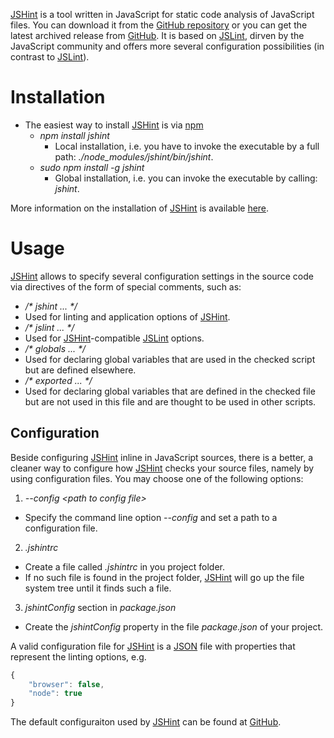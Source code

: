 [JSHint](http://jshint.com/) is a tool written in JavaScript for static code analysis of JavaScript files. You can download it from the [GitHub repository](https://github.com/jshint/jshint) or you can get the latest archived release from [GitHub](https://github.com/jshint/jshint/releases/). It is based on [JSLint](../jslint/README.md), dirven by the JavaScript community and offers more several configuration possibilities (in contrast to [JSLint](../jslint/README.md)).

# Installation
* The easiest way to install [JSHint](http://jshint.com/) is via [npm](https://github.com/npm/npm)
  * _npm install jshint_
    * Local installation, i.e. you have to invoke the executable by a full path: _./node_modules/jshint/bin/jshint_.
  * _sudo npm install -g jshint_
    * Global installation, i.e. you can invoke the executable by calling: _jshint_.

More information on the installation of [JSHint](http://jshint.com/) is available [here](http://jshint.com/install/).

# Usage
[JSHint](http://jshint.com/) allows to specify several configuration settings in the source code via directives of the form of special comments, such as:
* _/* jshint ... */_
 * Used for linting and application options of [JSHint](http://jshint.com/).
* _/* jslint ... */_
 * Used for [JSHint](http://jshint.com/)-compatible [JSLint](../jslint/README.md) options.
* _/* globals ... */_
 * Used for declaring global variables that are used in the checked script but are defined elsewhere.
* _/* exported ... */_
 * Used for declaring global variables that are defined in the checked file but are not used in this file and are thought to be used in other scripts.

## Configuration
Beside configuring [JSHint](http://jshint.com/) inline in JavaScript sources, there is a better, a cleaner way to configure how [JSHint](http://jshint.com/) checks your source files, namely by using configuration files. You may choose one of the following options:

1. _--config &lt;path to config file&gt;_
 * Specify the command line option _--config_ and set a path to a configuration file.
2. _.jshintrc_
 * Create a file called _.jshintrc_ in you project folder.
 * If no such file is found in the project folder, [JSHint](http://jshint.com/) will go up the file system tree until it finds such a file.
3. _jshintConfig_ section in _package.json_
 * Create the _jshintConfig_ property in the file _package.json_ of your project.

A valid configuration file for [JSHint](http://jshint.com/) is a [JSON](http://json.org/) file with properties that represent the linting options, e.g.
```javascript
{
    "browser": false,
    "node": true
}
```

The default configuraiton used by [JSHint](http://jshint.com/) can be found at [GitHub](https://github.com/jshint/jshint/blob/master/examples/.jshintrc).
